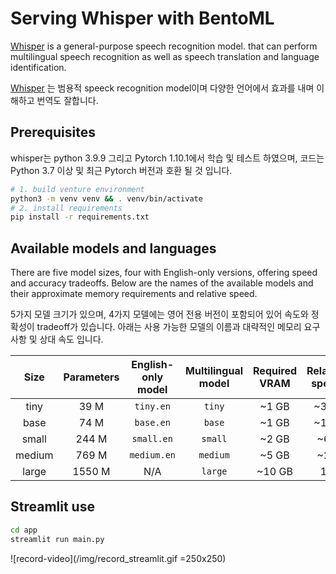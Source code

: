 # Serving Whisper with BentoML

[Whisper](https://openai.com/blog/whisper/) is a general-purpose speech recognition model. that can perform multilingual speech recognition as well as speech translation and language identification.

[Whisper](https://openai.com/blog/whisper/) 는 범용적 speeck recognition model이며 다양한 언어에서 효과를 내며 이해하고 번역도 잘합니다.
<!-- 진행 내용 설명  -->
<!-- 이러한 whisper를 많은 사람들이 이용할 수 있도록 웹서비스로 만들기 위해 진행되는 내용들 입니다. BentoML은 이 과정 중 ML service를 손쉽게 API로 만들 수 있어 이를 활용하여 배포하도록 하겠습니다. -->

## Prerequisites
whisper는 python 3.9.9 그리고 Pytorch 1.10.1에서 학습 및 테스트 하였으며, 코드는 Python 3.7 이상 및 최근 Pytorch 버전과 호환 될 것 입니다.
```bash
# 1. build venture environment
python3 -m venv venv && . venv/bin/activate
# 2. install requirements
pip install -r requirements.txt
```
<!-- BentoML 사용 내용 -->
<!-- service.py에 모델 정의 부분 with whisper 모듈을 사용법 -->
<!-- audio 파일을 받아오는 부분 -->

<!-- 이를 실행하는 방법 -->
<!-- configuration.yaml 내용과 목적 -->
<!-- bentoml servce service:svc --production -->
<!-- bentoml servce service:svc --reload -->
<!-- 환경 config 생성 bentoml.yaml 내용과 목적 -->


## Available models and languages

There are five model sizes, four with English-only versions, offering speed and accuracy tradeoffs. Below are the names of the available models and their approximate memory requirements and relative speed. 

5가지 모델 크기가 있으며, 4가지 모델에는 영어 전용 버전이 포함되어 있어 속도와 정확성이 tradeoff가 있습니다. 아래는 사용 가능한 모델의 이름과 대략적인 메모리 요구 사항 및 상대 속도 입니다.


|  Size  | Parameters | English-only model | Multilingual model | Required VRAM | Relative speed |
|:------:|:----------:|:------------------:|:------------------:|:-------------:|:--------------:|
|  tiny  |    39 M    |     `tiny.en`      |       `tiny`       |     ~1 GB     |      ~32x      |
|  base  |    74 M    |     `base.en`      |       `base`       |     ~1 GB     |      ~16x      |
| small  |   244 M    |     `small.en`     |      `small`       |     ~2 GB     |      ~6x       |
| medium |   769 M    |    `medium.en`     |      `medium`      |     ~5 GB     |      ~2x       |
| large  |   1550 M   |        N/A         |      `large`       |    ~10 GB     |       1x       |

## Streamlit use
```bash
cd app
streamlit run main.py
```
![record-video](/img/record_streamlit.gif =250x250)
